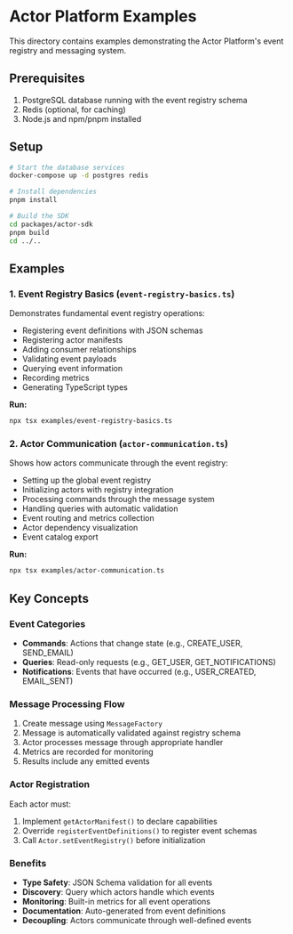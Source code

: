 # Actor Platform Examples

This directory contains examples demonstrating the Actor Platform's event registry and messaging system.

## Prerequisites

1. PostgreSQL database running with the event registry schema
2. Redis (optional, for caching)
3. Node.js and npm/pnpm installed

## Setup

```bash
# Start the database services
docker-compose up -d postgres redis

# Install dependencies
pnpm install

# Build the SDK
cd packages/actor-sdk
pnpm build
cd ../..
```

## Examples

### 1. Event Registry Basics (`event-registry-basics.ts`)

Demonstrates fundamental event registry operations:
- Registering event definitions with JSON schemas
- Registering actor manifests
- Adding consumer relationships
- Validating event payloads
- Querying event information
- Recording metrics
- Generating TypeScript types

**Run:**
```bash
npx tsx examples/event-registry-basics.ts
```

### 2. Actor Communication (`actor-communication.ts`)

Shows how actors communicate through the event registry:
- Setting up the global event registry
- Initializing actors with registry integration
- Processing commands through the message system
- Handling queries with automatic validation
- Event routing and metrics collection
- Actor dependency visualization
- Event catalog export

**Run:**
```bash
npx tsx examples/actor-communication.ts
```

## Key Concepts

### Event Categories

- **Commands**: Actions that change state (e.g., CREATE_USER, SEND_EMAIL)
- **Queries**: Read-only requests (e.g., GET_USER, GET_NOTIFICATIONS)
- **Notifications**: Events that have occurred (e.g., USER_CREATED, EMAIL_SENT)

### Message Processing Flow

1. Create message using `MessageFactory`
2. Message is automatically validated against registry schema
3. Actor processes message through appropriate handler
4. Metrics are recorded for monitoring
5. Results include any emitted events

### Actor Registration

Each actor must:
1. Implement `getActorManifest()` to declare capabilities
2. Override `registerEventDefinitions()` to register event schemas
3. Call `Actor.setEventRegistry()` before initialization

### Benefits

- **Type Safety**: JSON Schema validation for all events
- **Discovery**: Query which actors handle which events
- **Monitoring**: Built-in metrics for all event operations
- **Documentation**: Auto-generated from event definitions
- **Decoupling**: Actors communicate through well-defined events